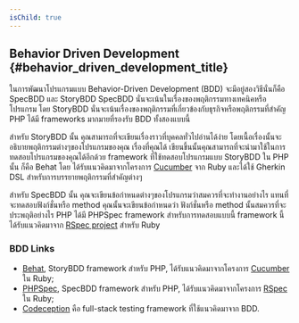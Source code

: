 ```yaml
---
isChild: true
---
```


## Behavior Driven Development {#behavior_driven_development_title}

ในการพัฒนาโปรแกรมแบบ Behavior-Driven Development (BDD) จะมีอยู่สองวิธีนั่นก็คือ SpecBDD และ StoryBDD
SpecBDD นั่นจะเน้นในเรื่องของพฤติกรรมทางเทคนิคหรือโปรแกรม โดย StoryBDD นั่นจะเน้นเรื่องของพฤติกรรมที่เกี่ยวข้องกับธุรกิจหรือพฤติกรรมที่สำคัญ
PHP ได้มี frameworks มากมายที่รองรับ BDD ทั้งสองแบบนี้

สำหรับ StoryBDD นั้น คุณสามารถที่จะเขียนเรื่องราวที่บุคคลทั่วไปอ่านได้ง่าย โดยเนื้อเรื่องนั้นจะอธิบายพฤติกรรมต่างๆของโปรแกรมของคุณ เรื่องที่คุณได้
เขียนขึ้นนั้นคุณสามารถที่จะนำมาใช้ในการทดสอบโปรแกรมของคุณได้อีกด้วย framework ที่ใช้ทดสอบโปรแกรมแบบ StoryBDD ใน PHP นั้น ก็คือ Behat โดย
ได้รับแนวคิดมาจากโครงการ [Cucumber](http://cukes.info/) จาก Ruby และได้ใช้ Gherkin DSL สำหรับการบรรยายพฤติกรรมที่สำคัญต่างๆ

สำหรับ SpecBDD นั้น คุณจะเขียนข้อกำหนดต่างๆของโปรแกรมว่าสมควรที่จะทำงานอย่างไร แทนที่จะทดสอบฟังก์ชั่นหรือ method คุณนั้นจะเขียนข้อกำหนดว่า
ฟังก์ชั่นหรือ method นั้นสมควรที่จะประพฤติอย่างไร PHP ได้มี PHPSpec framework สำหรับการทดสอบแบบนี้ framework นี้ได้รับแนวคิดมาจาก
[RSpec project](http://rspec.info/) สำหรับ Ruby

### BDD Links

* [Behat](http://behat.org/), StoryBDD framework สำหรับ PHP, ได้รับแนวคิดมาจากโครงการ [Cucumber](http://cukes.info/) ใน Ruby;
* [PHPSpec](http://www.phpspec.net/), SpecBDD framework สำหรับ PHP, ได้รับแนวคิดมาจากโครงการ [RSpec](http://rspec.info/) ใน Ruby;
* [Codeception](http://www.codeception.com) คือ full-stack testing framework ที่ใช้แนวคิดมาจาก BDD.
